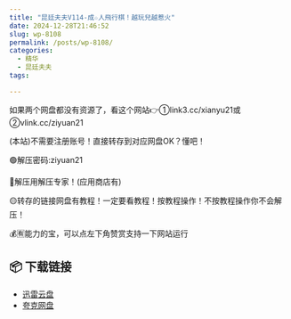 ```yaml
---
title: "昆廷夫夫V114-成☆人飛行棋！越玩兒越惹火"
date: 2024-12-28T21:46:52
slug: wp-8108
permalink: /posts/wp-8108/
categories:
  - 精华
  - 昆廷夫夫
tags:

---
```


如果两个网盘都没有资源了，看这个网站👉①link3.cc/xianyu21或②vlink.cc/ziyuan21

(本站)不需要注册账号！直接转存到对应网盘OK？懂吧！

🟢解压密码:ziyuan21

🔵解压用解压专家！(应用商店有)

🟡转存的链接网盘有教程！一定要看教程！按教程操作！不按教程操作你不会解压！

💰🈶能力的宝，可以点左下角赞赏支持一下网站运行

## 📦 下载链接
- [迅雷云盘](https://blziyuan21.com/pay-download/8108?key=37929ec80f&down_id=0)
- [夸克网盘](https://blziyuan21.com/pay-download/8108?key=37929ec80f&down_id=1)

